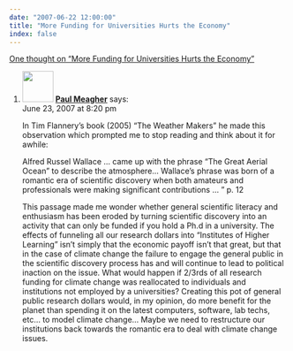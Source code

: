 ```yaml
---
date: "2007-06-22 12:00:00"
title: "More Funding for Universities Hurts the Economy"
index: false
---
```


[One thought on &ldquo;More Funding for Universities Hurts the Economy&rdquo;](/lemire/blog/2007/06-22-more-funding-for-universities-hurts-the-economy)

<ol class="comment-list">
<li id="comment-49347" class="comment even thread-even depth-1">
<div class="comment-author vcard">
<img alt src="https://secure.gravatar.com/avatar/3f25e3572004e350625a80d2363421a2?s=56&#038;d=mm&#038;r=g" srcset="https://secure.gravatar.com/avatar/3f25e3572004e350625a80d2363421a2?s=112&#038;d=mm&#038;r=g 2x" class="avatar avatar-56 photo" height="56" width="56" decoding="async" /> <b class="fn"><a href="http://www.datavore.com/welcome" class="url" rel="ugc external nofollow">Paul Meagher</a></b> <span class="says">says:</span> </div>
<div class="comment-metadata"><time datetime="2007-06-23T20:20:50+00:00">June 23, 2007 at 8:20 pm</time></a> </div>
<div class="comment-content">
<p>In Tim Flannery&rsquo;s book (2005) &ldquo;The Weather Makers&rdquo; he made this observation which prompted me to stop reading and think about it for awhile:</p>
<p>Alfred Russel Wallace &#8230; came up with the phrase &ldquo;The Great Aerial Ocean&rdquo; to describe the atmosphere&#8230; Wallace&rsquo;s phrase was born of a romantic era of scientific discovery when both amateurs and professionals were making significant contributions &#8230; &rdquo; p. 12</p>
<p>This passage made me wonder whether general scientific literacy and enthusiasm has been eroded by turning scientific discovery into an activity that can only be funded if you hold a Ph.d in a university. The effects of funneling all our research dollars into &ldquo;Institutes of Higher Learning&rdquo; isn&rsquo;t simply that the economic payoff isn&rsquo;t that great, but that in the case of climate change the failure to engage the general public in the scientific discovery process has and will continue to lead to political inaction on the issue. What would happen if 2/3rds of all research funding for climate change was reallocated to individuals and institutions not employed by a universities? Creating this pot of general public research dollars would, in my opinion, do more benefit for the planet than spending it on the latest computers, software, lab techs, etc&#8230; to model climate change&#8230; Maybe we need to restructure our institutions back towards the romantic era to deal with climate change issues.</p>
</div>
</li>
</ol>
